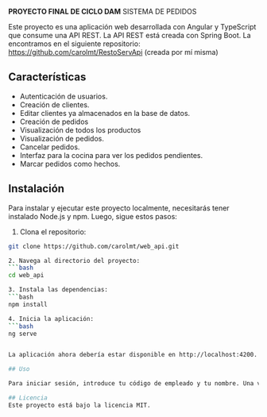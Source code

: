 **PROYECTO FINAL DE CICLO DAM**
SISTEMA DE PEDIDOS

Este proyecto es una aplicación web desarrollada con Angular y TypeScript que consume una API REST.
La API REST está creada con Spring Boot. La encontramos en el siguiente repositorio: 
https://github.com/carolmt/RestoServApi (creada por mí misma)

## Características

- Autenticación de usuarios.
- Creación de clientes.
- Editar clientes ya almacenados en la base de datos.
- Creación de pedidos
- Visualización de todos los productos
- Visualización de pedidos.
- Cancelar pedidos.
- Interfaz para la cocina para ver los pedidos pendientes.
- Marcar pedidos como hechos.

## Instalación

Para instalar y ejecutar este proyecto localmente, necesitarás tener instalado Node.js y npm. Luego, sigue estos pasos:

1. Clona el repositorio:
```bash
git clone https://github.com/carolmt/web_api.git

2. Navega al directorio del proyecto:
```bash
cd web_api

3. Instala las dependencias:
```bash
npm install

4. Inicia la aplicación:
```bash
ng serve


La aplicación ahora debería estar disponible en http://localhost:4200.

## Uso

Para iniciar sesión, introduce tu código de empleado y tu nombre. Una vez autenticado, podrás ver y gestionar los pedidos.

## Licencia
Este proyecto está bajo la licencia MIT.
